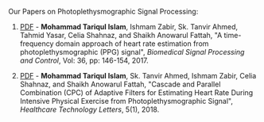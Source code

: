 
Our Papers on Photoplethysmographic Signal Processing:

1. [PDF](https://arxiv.org/abs/1704.00224) - **Mohammad Tariqul Islam**, Ishmam Zabir, Sk. Tanvir Ahmed, Tahmid Yasar, Celia Shahnaz, 
and Shaikh Anowarul Fattah, "A time-frequency domain approach of heart rate estimation from 
photoplethysmographic (PPG) signal", *Biomedical Signal Processing and Control*, Vol: 36, pp: 146-154, 2017.

2. [PDF](https://digital-library.theiet.org/content/journals/10.1049/htl.2017.0027) - **Mohammad Tariqul Islam**, Sk. Tanvir Ahmed, 
Ishmam Zabir, Celia Shahnaz,  and Shaikh Anowarul Fattah, "Cascade and Parallel Combination (CPC) of Adaptive Filters for 
Estimating Heart Rate During Intensive Physical Exercise from Photoplethysmographic Signal", 
*Healthcare Technology Letters*, 5(1), 2018.
